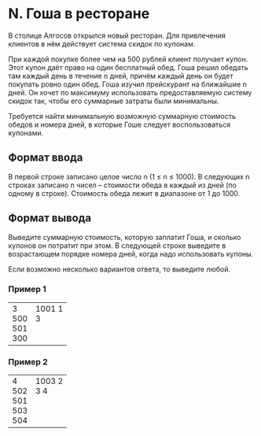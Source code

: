 # N. Гоша в ресторане

В столице Алгосов открылся новый ресторан. Для привлечения клиентов в нём действует система скидок по купонам. 

При каждой покупке более чем на 500 рублей клиент получает купон. Этот купон даёт право на один бесплатный обед. Гоша решил обедать там каждый день в течение n дней, причём каждый день он будет покупать ровно один обед. Гоша изучил прейскурант на ближайшие n дней. Он хочет по максимуму использовать предоставляемую систему скидок так, чтобы его суммарные затраты были минимальны. 

Требуется найти минимальную возможную суммарную стоимость обедов и номера дней, в которые Гоше следует воспользоваться купонами.

## Формат ввода

В первой строке записано целое число n (1 ≤ n ≤ 1000). В следующих n строках записано n чисел – стоимости обеда в каждый из дней (по одному в строке). Стоимость обеда лежит в диапазоне от 1 до 1000.

## Формат вывода

Выведите суммарную стоимость, которую заплатит Гоша, и сколько купонов он потратит при этом. В следующей строке выведите в возрастающем порядке номера дней, когда надо использовать купоны.

Если возможно несколько вариантов ответа, то выведите любой.

### Пример 1

<table><tr>
<td>
3<br>
500<br>
501<br>
300
</td>
<td>
1001 1<br>
3<br>
<br>
<br>
</td>
</tr></table>

### Пример 2

<table><tr>
<td>
4<br>
502<br>
501<br>
503<br>
504
</td>
<td>
1003 2<br>
3 4<br>
<br>
<br>
<br>
</td>
</tr></table>






